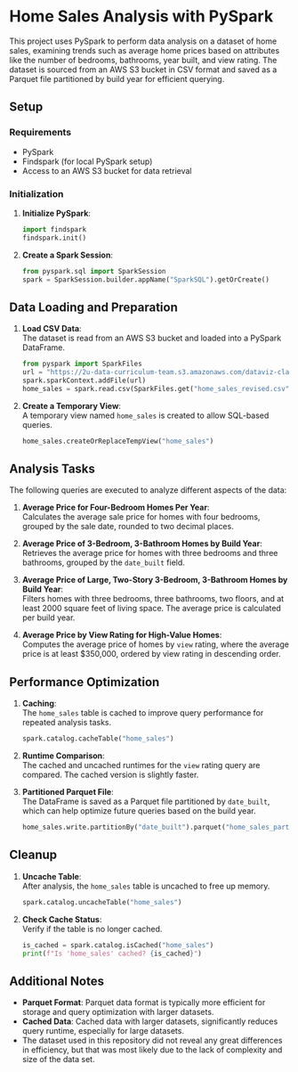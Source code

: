 
# Home Sales Analysis with PySpark

This project uses PySpark to perform data analysis on a dataset of home sales, examining trends such as average home prices based on attributes like the number of bedrooms, bathrooms, year built, and view rating. The dataset is sourced from an AWS S3 bucket in CSV format and saved as a Parquet file partitioned by build year for efficient querying.

## Setup

### Requirements
- PySpark
- Findspark (for local PySpark setup)
- Access to an AWS S3 bucket for data retrieval

### Initialization
1. **Initialize PySpark**:
   ```python
   import findspark
   findspark.init()
   ```
2. **Create a Spark Session**:
   ```python
   from pyspark.sql import SparkSession
   spark = SparkSession.builder.appName("SparkSQL").getOrCreate()
   ```

## Data Loading and Preparation

1. **Load CSV Data**:  
   The dataset is read from an AWS S3 bucket and loaded into a PySpark DataFrame.
   ```python
   from pyspark import SparkFiles
   url = "https://2u-data-curriculum-team.s3.amazonaws.com/dataviz-classroom/v1.2/22-big-data/home_sales_revised.csv"
   spark.sparkContext.addFile(url)
   home_sales = spark.read.csv(SparkFiles.get("home_sales_revised.csv"), sep=",", header=True)
   ```

2. **Create a Temporary View**:  
   A temporary view named `home_sales` is created to allow SQL-based queries.
   ```python
   home_sales.createOrReplaceTempView("home_sales")
   ```

## Analysis Tasks

The following queries are executed to analyze different aspects of the data:

1. **Average Price for Four-Bedroom Homes Per Year**:  
   Calculates the average sale price for homes with four bedrooms, grouped by the sale date, rounded to two decimal places.

2. **Average Price of 3-Bedroom, 3-Bathroom Homes by Build Year**:  
   Retrieves the average price for homes with three bedrooms and three bathrooms, grouped by the `date_built` field.

3. **Average Price of Large, Two-Story 3-Bedroom, 3-Bathroom Homes by Build Year**:  
   Filters homes with three bedrooms, three bathrooms, two floors, and at least 2000 square feet of living space. The average price is calculated per build year.

4. **Average Price by View Rating for High-Value Homes**:  
   Computes the average price of homes by `view` rating, where the average price is at least $350,000, ordered by view rating in descending order.

## Performance Optimization

1. **Caching**:  
   The `home_sales` table is cached to improve query performance for repeated analysis tasks.
   ```python
   spark.catalog.cacheTable("home_sales")
   ```

2. **Runtime Comparison**:  
   The cached and uncached runtimes for the `view` rating query are compared. The cached version is slightly faster.

3. **Partitioned Parquet File**:  
   The DataFrame is saved as a Parquet file partitioned by `date_built`, which can help optimize future queries based on the build year.
   ```python
   home_sales.write.partitionBy("date_built").parquet("home_sales_partitioned")
   ```

## Cleanup

1. **Uncache Table**:  
   After analysis, the `home_sales` table is uncached to free up memory.
   ```python
   spark.catalog.uncacheTable("home_sales")
   ```

2. **Check Cache Status**:  
   Verify if the table is no longer cached.
   ```python
   is_cached = spark.catalog.isCached("home_sales")
   print(f"Is 'home_sales' cached? {is_cached}")
   ```

## Additional Notes

- **Parquet Format**: Parquet data format is typically more efficient for storage and query optimization with larger datasets.
- **Cached Data**: Cached data with larger datasets, significantly reduces query runtime, especially for large datasets.
- The dataset used in this repository did not reveal any great differences in efficiency, but that was most likely due to the lack of complexity and size of the data set.

